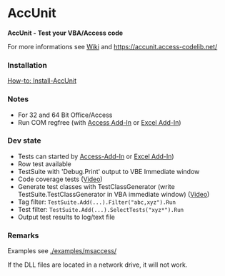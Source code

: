 # AccUnit
**AccUnit - Test your VBA/Access code**

For more informations see [Wiki](https://github.com/AccessCodeLib/AccUnit/wiki) and https://accunit.access-codelib.net/

### Installation
[How-to: Install-AccUnit](https://github.com/AccessCodeLib/AccUnit/wiki/How%E2%80%90to:-Install-AccUnit)

### Notes
* For 32 and 64 Bit Office/Access
* Run COM regfree (with [Access Add-In](https://github.com/AccessCodeLib/AccUnit/tree/main/access-add-in) or [Excel Add-In](https://github.com/AccessCodeLib/AccUnit/tree/main/excel-add-in))

### Dev state
* Tests can started by [Access-Add-In](https://github.com/AccessCodeLib/AccUnit/tree/main/access-add-in) or [Excel Add-In](https://github.com/AccessCodeLib/AccUnit/tree/main/excel-add-in))
* Row test available
* TestSuite with 'Debug.Print' output to VBE Immediate window
* Code coverage tests ([Video](https://accunit.access-codelib.net/videos/examples/CodeCoverageTest.mp4))
* Generate test classes with TestClassGenerator (write TestSuite.TestClassGenerator in VBA immediate window) ([Video](https://accunit.access-codelib.net/videos/examples/NW2-UnitTests.mp4
))
* Tag filter: `TestSuite.Add(...).Filter("abc,xyz").Run`
* Test filter: `TestSuite.Add(...).SelectTests("xyz*").Run`
* Output test results to log/text file

### Remarks
Examples see [./examples/msaccess/](https://github.com/AccessCodeLib/AccUnit/blob/main/examples/msaccess/)

If the DLL files are located in a network drive, it will not work.
